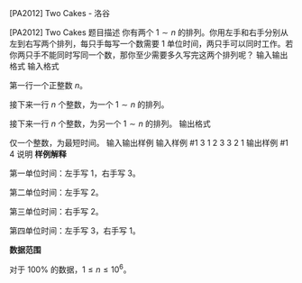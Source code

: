 



[PA2012] Two Cakes - 洛谷














[PA2012] Two Cakes
题目描述
你有两个 $1\sim n$ 的排列。你用左手和右手分别从左到右写两个排列，每只手每写一个数需要 $1$ 单位时间，两只手可以同时工作。若你两只手不能同时写同一个数，那你至少需要多久写完这两个排列呢？
输入输出格式
输入格式

第一行一个正整数 $n$。

接下来一行 $n$ 个整数，为一个 $1\sim n$ 的排列。

接下来一行 $n$ 个整数，为另一个 $1\sim n$ 的排列。
输出格式

仅一个整数，为最短时间。
输入输出样例
输入样例 #1
3
1 2 3
3 2 1
输出样例 #1
4
说明
**样例解释**

第一单位时间：左手写 $1$，右手写 $3$。

第二单位时间：左手写 $2$。

第三单位时间：右手写 $2$。

第四单位时间：左手写 $3$，右手写 $1$。

**数据范围**

对于 $100\%$ 的数据，$1\le n\le 10^6$。






